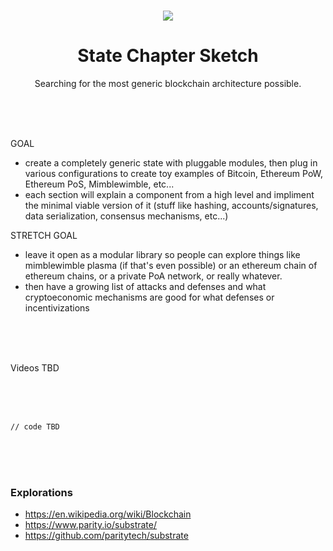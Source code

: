 <br>

<div align="center">
    <p align="center">
        <img src="TBD">
    </p>
    <h1 align="center">
        State Chapter Sketch
    </h1>
    <p align="center">
        Searching for the most generic blockchain architecture possible.
    </p>
</div>

<br><br><br>

GOAL
- create a completely generic state with pluggable modules, then plug in various configurations to create toy examples of Bitcoin, Ethereum PoW, Ethereum PoS, Mimblewimble, etc...
- each section will explain a component from a high level and impliment the minimal viable version of it (stuff like hashing, accounts/signatures, data serialization, consensus mechanisms, etc...)

STRETCH GOAL
- leave it open as a modular library so people can explore things like mimblewimble plasma (if that's even possible) or an ethereum chain of ethereum chains, or a private PoA network, or really whatever.
- then have a growing list of attacks and defenses and what cryptoeconomic mechanisms are good for what defenses or incentivizations 

<br><br><br>

Videos TBD

<br><br><br>

```rust, ignore
// code TBD
```

<br><br><br>

### Explorations
- https://en.wikipedia.org/wiki/Blockchain
- https://www.parity.io/substrate/
- https://github.com/paritytech/substrate

<br><br><br>



